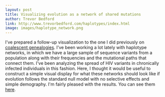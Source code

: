 ```yaml
---
layout: post
title: Visualizing evolution as a network of shared mutations
author: Trevor Bedford
link: http://www.trevorbedford.com/haplotypes/index.html
image: images/haplotype_network.png
---
```


I've prepared a follow-up visualization to the one I did previously on [coalescent genealogies](/coaltracejs/index.html). I've been working a lot lately with haplotype networks, in which we have a large sample of sequence variants from a population along with their frequencies and the mutational paths that connect them.  I've been analyzing the spread of HIV variants in chronically infected individuals in this fashion.  Here, I thought it would be useful to construct a simple visual display for what these networks should look like if evolution follows the standard null model with no selective effects and simple demography. I'm fairly pleased with the results.  You can see them [here](/haplotypes/index.html).

